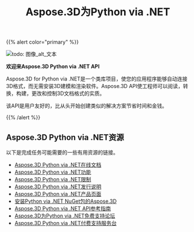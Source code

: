 ﻿---
title: Aspose.3D为Python via .NET
type: docs
description: Aspose.3D for Python via .NET是一个类库项目，使您的应用程序能够自动连接3D格式，而无需安装3D建模和渲染软件。Aspose.3D API使工程师可以阅读，转换，构建，更改和控制3D文档格式的实质。
weight: 30
url: /zh/python-net/
is_root: true
---
{{% alert color="primary" %}}

![todo: 图像_alt_文本](home_1.png)

**欢迎来Aspose.3D Python via .NET API**

Aspose.3D for Python via .NET是一个类库项目，使您的应用程序能够自动连接3D格式，而无需安装3D建模和渲染软件。Aspose.3D API使工程师可以阅读，转换，构建，更改和控制3D文档格式的实质。

该API是用户友好的，比从头开始创建类似的解决方案节省时间和金钱。

{{% /alert %}}
## **Aspose.3D Python via .NET资源**
以下是完成任务可能需要的一些有用资源的链接。

- [Aspose.3D Python via .NET在线文档](/3d/zh/python-net/)
- [Aspose.3D Python via .NET功能](/3d/zh/python-net/product-overview/#productoverview-richfeatures)
- [Aspose.3D Python via .NET限制](/3d/zh/python-net/installation/#installation-systemrequirements)
- [Aspose.3D Python via .NET发行说明](https://releases.aspose.com/zh/3d/python-net/release-notes/)
- [Aspose.3D Python via .NET产品页面](https://products.aspose.com/3d/python-net/)
- [安装Python via .NET NuGet包的Aspose.3D](https://www.nuget.org/packages/Aspose.3D/)
- [Aspose.3D Python via .NET API参考指南](https://reference.aspose.com/3d/net)
- [Aspose.3D为Python via .NET免费支持论坛](https://forum.aspose.com/c/3d/18)
- [Aspose.3D Python via .NET付费支持服务台](https://helpdesk.aspose.com/)
